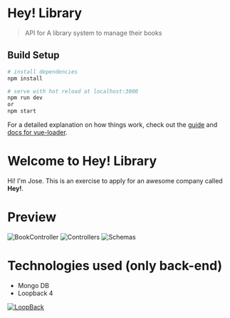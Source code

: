 # Hey! Library

> API for A library system to manage their books

## Build Setup

``` bash
# install dependencies
npm install

# serve with hot reload at localhost:3000
npm run dev
or
npm start
```
For a detailed explanation on how things work, check out the [guide](http://vuejs-templates.github.io/webpack/) and [docs for vue-loader](http://vuejs.github.io/vue-loader).


# Welcome to Hey! Library

Hi! I'm Jose. This is an exercise to apply for an awesome company called **Hey!**. 

# Preview
![BookController](https://i.imgur.com/BfnWUDO.png)
![Controllers](https://i.imgur.com/GnwxtEg.png)
![Schemas](https://i.imgur.com/2iWUHKp.png)

# Technologies used (only back-end)
 - Mongo DB
 - Loopback 4
 
[![LoopBack](https://github.com/strongloop/loopback-next/raw/master/docs/site/imgs/branding/Powered-by-LoopBack-Badge-(blue)-@2x.png)](http://loopback.io/)
```
